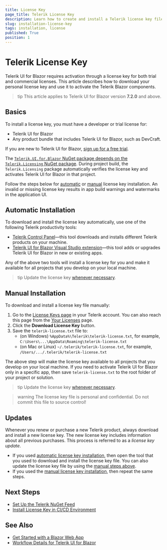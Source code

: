 ```yaml
---
title: License Key
page_title: Telerik License Key
description: Learn how to create and install a Telerik license key file, which is required during application building and deployment.
slug: installation-license-key
tags: installation, license
published: True
position: 1
---
```


# Telerik License Key

Telerik UI for Blazor requires activation through a license key for both trial and commercial licenses. This article describes how to download your personal license key and use it to activate the Telerik Blazor components.

>tip This article applies to Telerik UI for Blazor version **7.2.0** and above.

## Basics

To install a license key, you must have a developer or trial license for:

* Telerik UI for Blazor
* Any product bundle that includes Telerik UI for Blazor, such as DevCraft.

If you are new to Telerik UI for Blazor, <a href="https://www.telerik.com/blazor-ui" target="_blank">sign up for a free trial</a>.

The [`Telerik.UI.for.Blazor` NuGet package depends on the `Telerik.Licensing` NuGet package](slug://getting-started/what-you-need#nuget-packages). During project build, the `Telerik.Licensing` package automatically verifies the license key and activates Telerik UI for Blazor in that project.

Follow the steps below for [automatic](#automatic-installation) or [manual](#manual-installation) license key installation. An invalid or missing license key results in app build warnings and watermarks in the application UI.

## Automatic Installation

To download and install the license key automatically, use one of the following Telerik productivity tools:

* <a href="https://docs.telerik.com/controlpanel/introduction" target="_blank">Telerik Control Panel</a>&mdash;this tool downloads and installs different Telerik products on your machine.
* [Telerik UI for Blazor Visual Studio extension](slug://getting-started-vs-integration-overview)&mdash;this tool adds or upgrades Telerik UI for Blazor in new or existing apps.

Any of the above two tools will install a license key for you and make it available for all projects that you develop on your local machine.

>tip Update the license key [whenever necessary](#updates).

## Manual Installation

To download and install a license key file manually:

1. Go to the <a href="https://www.telerik.com/account/your-licenses/license-keys" target="_blank">License Keys page</a> in your Telerik account. You can also reach this page from the <a href="https://www.telerik.com/account/your-licenses">Your Licenses</a> page.
1. Click the **Download License Key** button.
1. Save the `telerik-license.txt` file to:
    * (on Windows) `%AppData%\Telerik\telerik-license.txt`, for example, `C:\Users\...\AppData\Roaming\telerik-license.txt`
    * (on Mac or Linux) `~/.telerik/telerik-license.txt`, for example, `/Users/.../.telerik/telerik-license.txt`

The above step will make the license key available to all projects that you develop on your local machine. If you need to activate Telerik UI for Blazor only in a specific app, then save `telerik-license.txt` to the root folder of your project or solution.

>tip Update the license key [whenever necessary](#updates).

>warning The license key file is personal and confidential. Do not commit this file to source control!

## Updates

Whenever you renew or purchase a new Telerik product, always download and install a new license key. The new license key includes information about all previous purchases. This process is referred to as a *license key update*.

* If you used [automatic license key installation](#automatic-installation), then open the tool that you used to download and install the license key file. You can also update the license key file by using the [manual steps above](#manual-installation).
* If you used the [manual license key installation](#manual-installation), then repeat the same steps.

## Next Steps

* [Set Up the Telerik NuGet Feed](slug://installation/nuget)
* [Install License Key in CI/CD Environment](slug://deployment-license-key)

## See Also

* [Get Started with a Blazor Web App](slug://getting-started/web-app)
* [Workflow Details for Telerik UI for Blazor](slug://getting-started/what-you-need)
